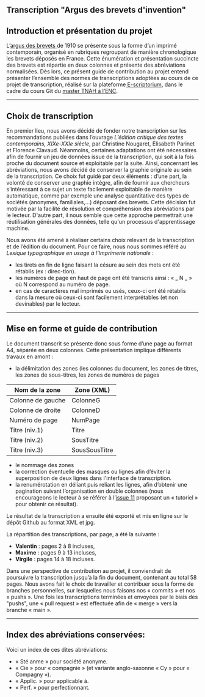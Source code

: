 ## Transcription "Argus des brevets d'invention"

## Introduction et présentation du projet

L’[argus des brevets ](https://gallica.bnf.fr/ark:/12148/bpt6k1418369x.r=Argus%20des%20brevets%20d%27invention...%20Liste%20des%20brevets%20d%C3%A9pos%C3%A9s%20et%20d%C3%A9livr%C3%A9s%20en%20France%2C%20publi%C3%A9e%20par%20l%27Office%20des%20brevets%20d%27invention...?rk=42918;4 "argus des brevets ")de 1910 se présente sous la forme d’un imprimé contemporain, organisé en rubriques regroupant de manière chronologique les brevets déposés en France. Cette énumération et présentation succincte des brevets est répartie en deux colonnes et présente des abréviations normalisées. Dès lors, ce présent guide de contribution au projet entend présenter l’ensemble des normes de transcriptions adoptées au cours de ce projet de transcription, réalisé sur la plateforme[ E-scriptorium](https://traces6.paris.inria.fr/ " E-scriptorium"), dans le cadre du cours Git du [master TNAH à l’ENC](https://www.chartes.psl.eu/fr/cursus/master-technologies-numeriques-appliquees-histoire "master TNAH à l’ENC").

------------

## Choix de transcription

En premier lieu, nous avons décidé de fonder notre transcription sur les recommandations publiées dans l’ouvrage *L’édition critique des textes contemporains, XIXe-XXIe siècle*, par Christine Nougaret, Elisabeth Parinet et Florence Clavaud. Néanmoins, certaines adaptations ont été nécessaires afin de fournir un jeu de données issue de la transcription, qui soit à la fois proche du document source et exploitable par la suite.
Ainsi, concernant les abréviations, nous avons décidé de conserver la graphie originale au sein de la transcription. Ce choix fut guidé par deux éléments : d’une part, la volonté de conserver une graphie intègre, afin de fournir aux chercheurs s’intéressant à ce sujet un texte facilement exploitable de manière automatique, comme par exemple une analyse quantitative des types de sociétés (anonymes, familiales,…) déposant des brevets. Cette décision fut motivée par la facilité de résolution et compréhension des abréviations par le lecteur. D'autre part, il nous semble que cette approche permettrait une réutilisation générales des données, telle qu'un processus d'apprentissage machine.

Nous avons été amené à réaliser certains choix relevant de la transcription et de l’édition du document. Pour ce faire, nous nous sommes référé au *Lexique typographique en usage à l’Imprimerie nationale* :
- les tirets en fin de ligne faisant la césure au sein des mots ont été rétablis (ex : direc-tion).
- les numéros de page en haut de page ont été transcris ainsi : « _ N _ » où N correspond au numéro de page.
- en cas de caractères mal imprimés ou usés, ceux-ci ont été rétablis dans la mesure où ceux-ci sont facilement interprétables (et non devinables) par le lecteur. 
------------

## Mise en forme et guide de contribution
    
Le document transcrit se présente donc sous forme d’une page au format A4, séparée en deux colonnes. Cette présentation implique différents travaux en amont :
- la délimitation des zones (les colonnes du document, les zones de titres, les zones de sous-titres, les zones de numéros de pages

| Nom de la zone  | Zone (XML) |
| ------------ | ------------ |
|  Colonne de gauche |   ColonneG |
| Colonne de  droite | ColonneD  |
| Numéro de page  |  NumPage |
|  Titre (niv.1) |  Titre |
|  Titre (niv.2) | SousTitre  |
| Titre (niv.3)  | SousSousTitre  |



- le nommage des zones
- la correction éventuelle des masques ou lignes afin d’éviter la superposition de deux lignes dans l'interface de transcription.
- la renumérotation en déliant puis reliant les lignes, afin d’obtenir une pagination suivant l’organisation en double colonnes (nous encourageons le lecteur à se référer à l’[issue 11](https://github.com/ValentinDeCraene/TNAH-2021--ARGUS_DES_BREVETS-/issues/11 "issue 11") proposant un « tutoriel » pour obtenir ce résultat).



Le résultat de la transcription a ensuite été exporté et mis en ligne sur le dépôt Github au format XML et jpg.

La répartition des transcriptions, par page, a été la suivante :
- **Valentin** : pages 2 à 8 incluses,  
- **Maxime** : pages 9 à 13 incluses,   
- **Virgile** : pages 14 à 18 incluses.

Dans une perspective de contribution au projet, il conviendrait de poursuivre la transcription jusqu’à la fin du document, contenant au total 58 pages. Nous avons fait le choix de travailler et contribuer sous la forme de branches personnelles, sur lesquelles nous faisons nos « commits » et nos « pushs ». Une fois les transcriptions terminées et envoyées par le biais des "pushs", une « pull request » est effectuée afin de « merge » vers la branche « main ».

------------

## Index des abréviations conservées:

Voici un index de ces dites abréviations:
- « Sté anme » pour société anonyme.
- « Cie » pour « compagnie » (et variante anglo-saxonne « Cy » pour « Compagny »).
- « Applic. » pour applicable à.
- « Perf. » pour perfectionnant.

